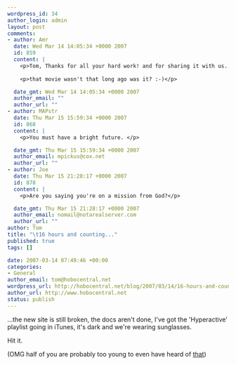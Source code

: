 ```yaml
--- 
wordpress_id: 34
author_login: admin
layout: post
comments: 
- author: Amr
  date: Wed Mar 14 14:05:34 +0000 2007
  id: 859
  content: |
    <p>Tom, Thanks for all your hard work! and for sharing it with us..</p>
    
    <p>that movie wasn't that long ago was it? :-)</p>

  date_gmt: Wed Mar 14 14:05:34 +0000 2007
  author_email: ""
  author_url: ""
- author: MAPstr
  date: Thu Mar 15 15:59:34 +0000 2007
  id: 868
  content: |
    <p>You must have a bright future. </p>

  date_gmt: Thu Mar 15 15:59:34 +0000 2007
  author_email: mpickus@cox.net
  author_url: ""
- author: Joe
  date: Thu Mar 15 21:28:17 +0000 2007
  id: 878
  content: |
    <p>Are you saying you're on a mission from God?</p>

  date_gmt: Thu Mar 15 21:28:17 +0000 2007
  author_email: nomail@notarealserver.com
  author_url: ""
author: Tom
title: "\t16 hours and counting..."
published: true
tags: []

date: 2007-03-14 07:49:46 +00:00
categories: 
- General
author_email: tom@hobocentral.net
wordpress_url: http://hobocentral.net/blog/2007/03/14/16-hours-and-counting/
author_url: http://www.hobocentral.net
status: publish
---
```

...the new site is still broken, the docs aren't done, I've got the 'Hyperactive' playlist going in iTunes, it's dark and we're wearing sunglasses.

Hit it.

(OMG half of you are probably too young to even have heard of [that](http://imdb.com/title/tt0080455/))
